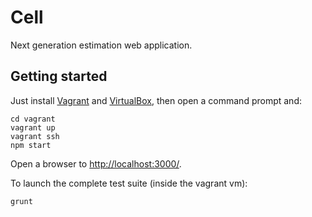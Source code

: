 Cell
====

Next generation estimation web application.

Getting started
---------------

Just install [Vagrant](http://www.vagrantup.com/) and [VirtualBox](https://www.virtualbox.org/), then open a command prompt and:

	cd vagrant
	vagrant up
	vagrant ssh
	npm start
	
Open a browser to [http://localhost:3000/](http://localhost:3000/).

To launch the complete test suite (inside the vagrant vm):

	grunt